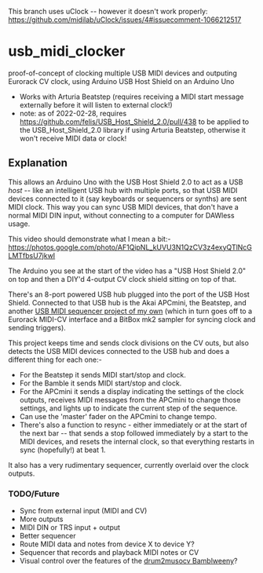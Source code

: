 This branch uses uClock -- however it doesn't work properly: https://github.com/midilab/uClock/issues/4#issuecomment-1066212517

# usb_midi_clocker

proof-of-concept of clocking multiple USB MIDI devices and outputing Eurorack CV clock, using Arduino USB Host Shield on an Arduino Uno

- Works with Arturia Beatstep (requires receiving a MIDI start message externally before it will listen to external clock!)
- note: as of 2022-02-28, requires https://github.com/felis/USB_Host_Shield_2.0/pull/438 to be applied to the USB_Host_Shield_2.0 library if using Arturia Beatstep, otherwise it won't receive MIDI data or clock!

## Explanation

This allows an Arduino Uno with the USB Host Shield 2.0 to act as a USB *host* -- like an intelligent USB hub with multiple ports, so that USB MIDI devices connected to it (say keyboards or sequencers or synths) are sent MIDI clock.  This way you can sync USB MIDI devices, that don't have a normal MIDI DIN input, without connecting to a computer for DAWless usage.

This video should demonstrate what I mean a bit:- https://photos.google.com/photo/AF1QipNL_kUVU3N1QzCV3z4exyQTlNcGLMTfbsU7jkwI

The Arduino you see at the start of the video has a "USB Host Shield 2.0" on top and then a DIY'd 4-output CV clock shield sitting on top of that.

There's an 8-port powered USB hub plugged into the port of the USB Host Shield. Connected to that USB hub is the Akai APCmini, the Beatstep, and another [USB MIDI sequencer project of my own](https://github.com/doctea/drum2musocv) (which in turn goes off to a Eurorack MIDI-CV interface and a BitBox mk2 sampler for syncing clock and sending triggers).

This project keeps time and sends clock divisions on the CV outs, but also detects the USB MIDI devices connected to the USB hub and does a different thing for each one:-

- For the Beatstep it sends MIDI start/stop and clock.
- For the Bamble it sends MIDI start/stop and clock.
- For the APCmini it sends a display indicating the settings of the clock outputs, receives MIDI messages from the APCmini to change those settings, and lights up to indicate the current step of the sequence.
- Can use the 'master' fader on the APCmini to change tempo.
- There's also a function to resync - either immediately or at the start of the next bar -- that sends a stop followed immediately by a start to the MIDI devices, and resets the internal clock, so that everything restarts in sync (hopefully!) at beat 1.

It also has a very rudimentary sequencer, currently overlaid over the clock outputs.

### TODO/Future 

- Sync from external input (MIDI and CV)
- More outputs
- MIDI DIN or TRS input + output
- Better sequencer
- Route MIDI data and notes from device X to device Y?
- Sequencer that records and playback MIDI notes or CV
- Visual control over the features of the [drum2musocv Bamblweeny](https://github.com/doctea/drum2musocv)?

